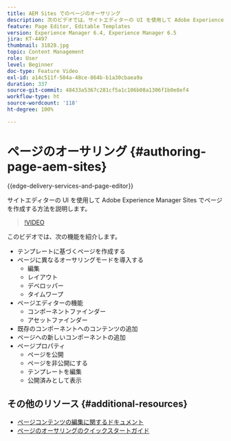 ```yaml
---
title: AEM Sites でのページのオーサリング
description: 次のビデオでは、サイトエディターの UI を使用して Adobe Experience Manager Sites で新しいページを作成する方法を重点的に説明します。
feature: Page Editor, Editable Templates
version: Experience Manager 6.4, Experience Manager 6.5
jira: KT-4497
thumbnail: 31828.jpg
topic: Content Management
role: User
level: Beginner
doc-type: Feature Video
exl-id: a14c511f-504a-48ce-864b-b1a30cbaea9a
duration: 337
source-git-commit: 48433a5367c281cf5a1c106b08a1306f1b0e8ef4
workflow-type: ht
source-wordcount: '118'
ht-degree: 100%

---
```


# ページのオーサリング {#authoring-page-aem-sites}

{{edge-delivery-services-and-page-editor}}

サイトエディターの UI を使用して Adobe Experience Manager Sites でページを作成する方法を説明します。

>[!VIDEO](https://video.tv.adobe.com/v/31828?quality=12&learn=on)

このビデオでは、次の機能を紹介します。

* テンプレートに基づくページを作成する
* ページに異なるオーサリングモードを導入する
   * 編集
   * レイアウト
   * デベロッパー
   * タイムワープ
* ページエディターの機能
   * コンポーネントファインダー
   * アセットファインダー
* 既存のコンポーネントへのコンテンツの追加
* ページへの新しいコンポーネントの追加
* ページプロパティ
   * ページを公開
   * ページを非公開にする
   * テンプレートを編集
   * 公開済みとして表示

## その他のリソース {#additional-resources}

* [ページコンテンツの編集に関するドキュメント](https://experienceleague.adobe.com/docs/experience-manager-cloud-service/sites/authoring/fundamentals/editing-content.html?lang=ja)
* [ページのオーサリングのクイックスタートガイド](https://experienceleague.adobe.com/docs/experience-manager-cloud-service/sites/authoring/getting-started/quick-start.html?lang=ja)
